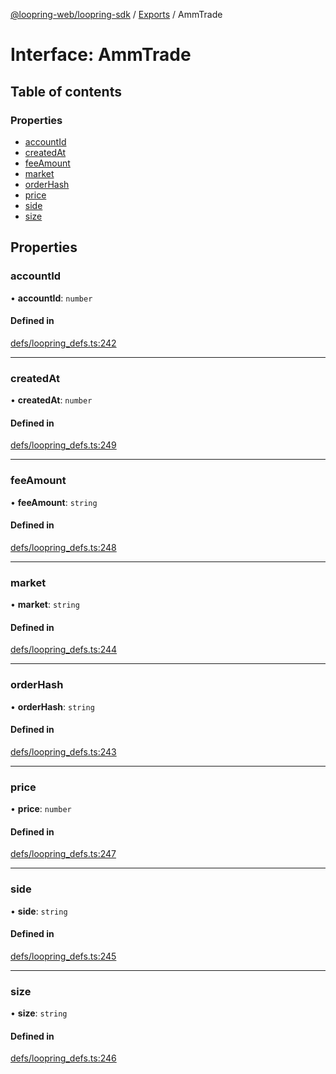 [@loopring-web/loopring-sdk](../README.md) / [Exports](../modules.md) / AmmTrade

# Interface: AmmTrade

## Table of contents

### Properties

- [accountId](AmmTrade.md#accountid)
- [createdAt](AmmTrade.md#createdat)
- [feeAmount](AmmTrade.md#feeamount)
- [market](AmmTrade.md#market)
- [orderHash](AmmTrade.md#orderhash)
- [price](AmmTrade.md#price)
- [side](AmmTrade.md#side)
- [size](AmmTrade.md#size)

## Properties

### accountId

• **accountId**: `number`

#### Defined in

[defs/loopring_defs.ts:242](https://github.com/Loopring/loopring_sdk/blob/c031084/src/defs/loopring_defs.ts#L242)

___

### createdAt

• **createdAt**: `number`

#### Defined in

[defs/loopring_defs.ts:249](https://github.com/Loopring/loopring_sdk/blob/c031084/src/defs/loopring_defs.ts#L249)

___

### feeAmount

• **feeAmount**: `string`

#### Defined in

[defs/loopring_defs.ts:248](https://github.com/Loopring/loopring_sdk/blob/c031084/src/defs/loopring_defs.ts#L248)

___

### market

• **market**: `string`

#### Defined in

[defs/loopring_defs.ts:244](https://github.com/Loopring/loopring_sdk/blob/c031084/src/defs/loopring_defs.ts#L244)

___

### orderHash

• **orderHash**: `string`

#### Defined in

[defs/loopring_defs.ts:243](https://github.com/Loopring/loopring_sdk/blob/c031084/src/defs/loopring_defs.ts#L243)

___

### price

• **price**: `number`

#### Defined in

[defs/loopring_defs.ts:247](https://github.com/Loopring/loopring_sdk/blob/c031084/src/defs/loopring_defs.ts#L247)

___

### side

• **side**: `string`

#### Defined in

[defs/loopring_defs.ts:245](https://github.com/Loopring/loopring_sdk/blob/c031084/src/defs/loopring_defs.ts#L245)

___

### size

• **size**: `string`

#### Defined in

[defs/loopring_defs.ts:246](https://github.com/Loopring/loopring_sdk/blob/c031084/src/defs/loopring_defs.ts#L246)
